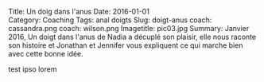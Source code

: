 Title: Un doig dans l'anus
Date: 2016-01-01  
Category: Coaching
Tags: anal doigts
Slug: doigt-anus
coach: cassandra.png
coach: wilson.png
Imagetitle: pic03.jpg
Summary: Janvier 2016, Un doigt dans l'anus de Nadia a décuplé son plaisir, elle nous raconte son histoire et Jonathan et Jennifer vous expliquent ce qui marche bien avec cette bonne idée. 

test ipso lorem 